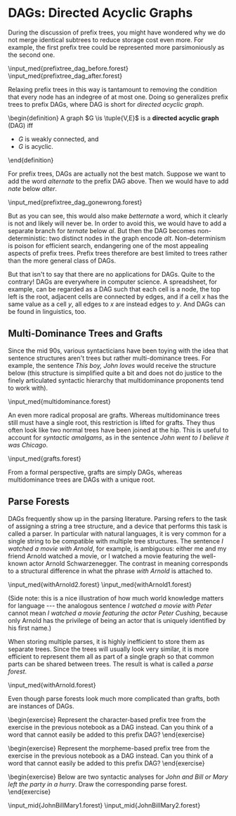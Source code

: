 # DAGs: Directed Acyclic Graphs

During the discussion of prefix trees, you might have wondered why we do not merge identical subtrees to reduce storage cost even more.
For example, the first prefix tree could be represented more parsimoniously as the second one. 

\input_med{prefixtree_dag_before.forest}
\input_med{prefixtree_dag_after.forest}

Relaxing prefix trees in this way is tantamount to removing the condition that every node has an indegree of at most one.
Doing so generalizes prefix trees to prefix DAGs, where DAG is short for *directed acyclic graph*.

\begin{definition}
A graph $G \is \tuple{V,E}$ is a **directed acyclic graph** (DAG) iff


- $G$ is weakly connected, and
- $G$ is acyclic.

\end{definition}

For prefix trees, DAGs are actually not the best match.
Suppose we want to add the word *alternate* to the prefix DAG above.
Then we would have to add *nate* below *alter*.

\input_med{prefixtree_dag_gonewrong.forest}

But as you can see, this would also make *betternate* a word, which it clearly is not and likely will never be.
In order to avoid this, we would have to add a separate branch for *ternate* below *al*.
But then the DAG becomes non-deterministic: two distinct nodes in the graph encode *alt*.
Non-determinism is poison for efficient search, endangering one of the most appealing aspects of prefix trees.
Prefix trees therefore are best limited to trees rather than the more general class of DAGs.

But that isn't to say that there are no applications for DAGs.
Quite to the contrary!
DAGs are everywhere in computer science.
A spreadsheet, for example, can be regarded as a DAG such that each cell is a node, the top left is the root, adjacent cells are connected by edges, and if a cell $x$ has the same value as a cell $y$, all edges to $x$ are instead edges to $y$.
And DAGs can be found in linguistics, too.

## Multi-Dominance Trees and Grafts

Since the mid 90s, various syntacticians have been toying with the idea that sentence structures aren't trees but rather multi-dominance trees.
For example, the sentence *This boy, John loves* would receive the structure below (this structure is simplified quite a bit and does not do justice to the finely articulated syntactic hierarchy that multidominance proponents tend to work with).

\input_med{multidominance.forest}

An even more radical proposal are grafts.
Whereas multidominance trees still must have a single root, this restriction is lifted for grafts.
They thus often look like two normal trees have been joined at the hip.
This is useful to account for *syntactic amalgams*, as in the sentence *John went to I believe it was Chicago*.

\input_med{grafts.forest}

From a formal perspective, grafts are simply DAGs, whereas multidominance trees are DAGs with a unique root.

## Parse Forests

DAGs frequently show up in the parsing literature.
Parsing refers to the task of assigning a string a tree structure, and a device that performs this task is called a parser.
In particular with natural languages, it is very common for a single string to be compatible with multiple tree structures.
The sentence *I watched a movie with Arnold*, for example, is ambiguous: either me and my friend Arnold watched a movie, or I watched a movie featuring the well-known actor Arnold Schwarzenegger. 
The contrast in meaning corresponds to a structural difference in what the phrase *with Arnold* is attached to.

\input_med{withArnold2.forest}
\input_med{withArnold1.forest}

(Side note: this is a nice illustration of how much world knowledge matters for language --- the analogous sentence *I watched a movie with Peter* cannot mean *I watched a movie featuring the actor Peter Cushing*, because only Arnold has the privilege of being an actor that is uniquely identified by his first name.)

When storing multiple parses, it is highly inefficient to store them as separate trees. 
Since the trees will usually look very similar, it is more efficient to represent them all as part of a single graph so that common parts can be shared between trees.
The result is what is called a *parse forest*.

\input_med{withArnold.forest}

Even though parse forests look much more complicated than grafts, both are instances of DAGs.

\begin{exercise}
Represent the character-based prefix tree from the exercise in the previous notebook as a DAG instead.
Can you think of a word that cannot easily be added to this prefix DAG?
\end{exercise}

\begin{exercise}
Represent the morpheme-based prefix tree from the exercise in the previous notebook as a DAG instead.
Can you think of a word that cannot easily be added to this prefix DAG?
\end{exercise}

\begin{exercise}
Below are two syntactic analyses for *John and Bill or Mary left the party in a hurry*.
Draw the corresponding parse forest.
\end{exercise}

\input_mid{JohnBillMary1.forest}
\input_mid{JohnBillMary2.forest}
